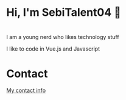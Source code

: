 # Hi, I'm SebiTalent04 :wave:

#

I am a young nerd who likes technology stuff

I like to code in Vue.js and Javascript

# Contact

[My contact info](https://sebitalent04.me/#/contact)
